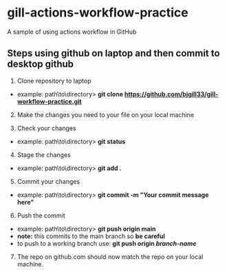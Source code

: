 # gill-actions-workflow-practice
A sample of using actions workflow in GitHub

## Steps using github on laptop and then commit to desktop github
1. Clone repository to laptop
- example: path\to\directory> **git clone https://github.com/bjgill33/gill-workflow-practice.git**

2. Make the changes you need to your file on your local machine

3. Check your changes
- example: path\to\directory> **git status**

4. Stage the changes
- example: path\to\directory> **git add .**

5. Commit your changes
- example: path\to\directory> **git commit -m "Your commit message here"**

6. Push the commit
- example: path\to\directory> **git push origin main**
- **note:** this commits to the main branch so **be careful**
- to push to a working branch use: **git push origin *branch-name*** 

7. The repo on github.com should now match the repo on your local machine.

